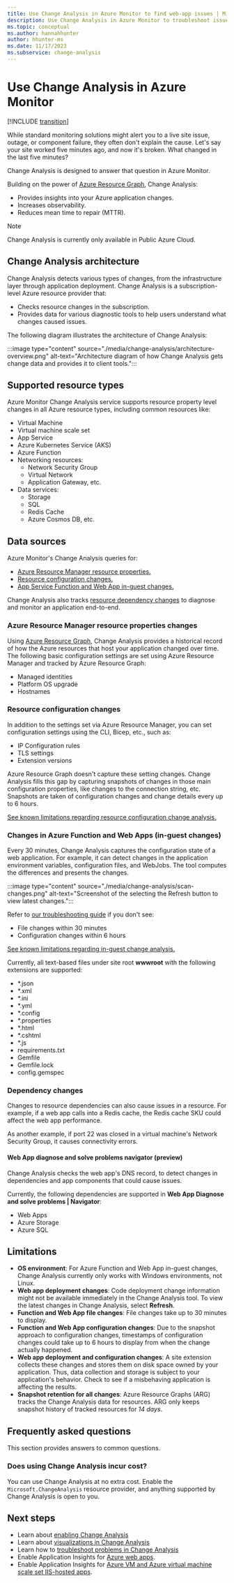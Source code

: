 ```yaml
---
title: Use Change Analysis in Azure Monitor to find web-app issues | Microsoft Docs
description: Use Change Analysis in Azure Monitor to troubleshoot issues on live sites.
ms.topic: conceptual
ms.author: hannahhunter
author: hhunter-ms
ms.date: 11/17/2023
ms.subservice: change-analysis
---
```


# Use Change Analysis in Azure Monitor

[!INCLUDE [transition](../includes/change/change-analysis-is-moving.md)]

While standard monitoring solutions might alert you to a live site issue, outage, or component failure, they often don't explain the cause. Let's say your site worked five minutes ago, and now it's broken. What changed in the last five minutes? 

Change Analysis is designed to answer that question in Azure Monitor.

Building on the power of [Azure Resource Graph](/azure/governance/resource-graph/overview), Change Analysis:
- Provides insights into your Azure application changes.
- Increases observability.
- Reduces mean time to repair (MTTR).

> [!NOTE]
> Change Analysis is currently only available in Public Azure Cloud.

## Change Analysis architecture 

Change Analysis detects various types of changes, from the infrastructure layer through application deployment. Change Analysis is a subscription-level Azure resource provider that:
- Checks resource changes in the subscription. 
- Provides data for various diagnostic tools to help users understand what changes caused issues.

The following diagram illustrates the architecture of Change Analysis:

:::image type="content" source="./media/change-analysis/architecture-overview.png" alt-text="Architecture diagram of how Change Analysis gets change data and provides it to client tools.":::

## Supported resource types

Azure Monitor Change Analysis service supports resource property level changes in all Azure resource types, including common resources like:
- Virtual Machine
- Virtual machine scale set
- App Service
- Azure Kubernetes Service (AKS)
- Azure Function
- Networking resources: 
    - Network Security Group
    - Virtual Network
    - Application Gateway, etc.
- Data services: 
    - Storage
    - SQL
    - Redis Cache
    - Azure Cosmos DB, etc.

## Data sources

Azure Monitor's Change Analysis queries for:
- [Azure Resource Manager resource properties.](#azure-resource-manager-resource-properties-changes)
- [Resource configuration changes.](#resource-configuration-changes)
- [App Service Function and Web App in-guest changes.](#changes-in-azure-function-and-web-apps-in-guest-changes) 

Change Analysis also tracks [resource dependency changes](#dependency-changes) to diagnose and monitor an application end-to-end.

### Azure Resource Manager resource properties changes

Using [Azure Resource Graph](/azure/governance/resource-graph/overview), Change Analysis provides a historical record of how the Azure resources that host your application changed over time. The following basic configuration settings are set using Azure Resource Manager and tracked by Azure Resource Graph:
- Managed identities
- Platform OS upgrade
- Hostnames

### Resource configuration changes

In addition to the settings set via Azure Resource Manager, you can set configuration settings using the CLI, Bicep, etc., such as:
- IP Configuration rules
- TLS settings
- Extension versions

Azure Resource Graph doesn't capture these setting changes. Change Analysis fills this gap by capturing snapshots of changes in those main configuration properties, like changes to the connection string, etc. Snapshots are taken of configuration changes and change details every up to 6 hours. 

[See known limitations regarding resource configuration change analysis.](#limitations)

### Changes in Azure Function and Web Apps (in-guest changes)

Every 30 minutes, Change Analysis captures the configuration state of a web application. For example, it can detect changes in the application environment variables, configuration files, and WebJobs. The tool computes the differences and presents the changes. 

:::image type="content" source="./media/change-analysis/scan-changes.png" alt-text="Screenshot of the selecting the Refresh button to view latest changes.":::   

Refer to [our troubleshooting guide](./change-analysis-troubleshoot.md#cannot-see-in-guest-changes-for-newly-enabled-web-app) if you don't see:
- File changes within 30 minutes
- Configuration changes within 6 hours 

[See known limitations regarding in-guest change analysis.](#limitations)

Currently, all text-based files under site root **wwwroot** with the following extensions are supported:

- *.json
- *.xml
- *.ini
- *.yml
- *.config
- *.properties
- *.html
- *.cshtml
- *.js
- requirements.txt
- Gemfile
- Gemfile.lock
- config.gemspec

### Dependency changes

Changes to resource dependencies can also cause issues in a resource. For example, if a web app calls into a Redis cache, the Redis cache SKU could affect the web app performance. 

As another example, if port 22 was closed in a virtual machine's Network Security Group, it causes connectivity errors.

#### Web App diagnose and solve problems navigator (preview)

Change Analysis checks the web app's DNS record, to detect changes in dependencies and app components that could cause issues.

Currently, the following dependencies are supported in **Web App Diagnose and solve problems | Navigator**:

- Web Apps
- Azure Storage
- Azure SQL

## Limitations

- **OS environment**: For Azure Function and Web App in-guest changes, Change Analysis currently only works with Windows environments, not Linux.
- **Web app deployment changes**: Code deployment change information might not be available immediately in the Change Analysis tool. To view the latest changes in Change Analysis, select **Refresh**.
- **Function and Web App file changes**: File changes take up to 30 minutes to display.
- **Function and Web App configuration changes**: Due to the snapshot approach to configuration changes, timestamps of configuration changes could take up to 6 hours to display from when the change actually happened.
- **Web app deployment and configuration changes**: A site extension collects these changes and stores them on disk space owned by your application. Thus, data collection and storage is subject to your application's behavior. Check to see if a misbehaving application is affecting the results.
- **Snapshot retention for all changes**: Azure Resource Graphs (ARG) tracks the Change Analysis data for resources. ARG only keeps snapshot history of tracked resources for _14 days_.

## Frequently asked questions

This section provides answers to common questions.

### Does using Change Analysis incur cost?

You can use Change Analysis at no extra cost. Enable the `Microsoft.ChangeAnalysis` resource provider, and anything supported by Change Analysis is open to you.

## Next steps

- Learn about [enabling Change Analysis](change-analysis-enable.md)
- Learn about [visualizations in Change Analysis](change-analysis-visualizations.md)
- Learn how to [troubleshoot problems in Change Analysis](change-analysis-troubleshoot.md)
- Enable Application Insights for [Azure web apps](../../azure-monitor/app/azure-web-apps.md).
- Enable Application Insights for [Azure VM and Azure virtual machine scale set IIS-hosted apps](../../azure-monitor/app/azure-vm-vmss-apps.md).
